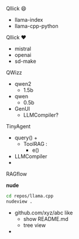 Qllick :smile:

- llama-index
- llama-cpp-python

Qllick :heart:

- mistral
- openai
- sd-make



QWizz

- qwen2
  - 1.5b
- qwen
  - 0.5b
- GenUI
  - LLMCompiler?



TinyAgent

- query() +
  - ToolRAG :
    - e()
- LLMCompiler
- 



RAGflow





**nude**

```sh
cd repos/llama.cpp
nudeview .
```

- github.com/xyz/abc like
  - show README.md
  - tree view
- 
